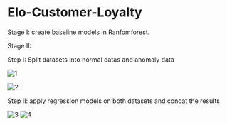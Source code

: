 # Elo-Customer-Loyalty
Stage I: create baseline models in Ranfomforest.

Stage II:

Step I:
Split datasets into normal datas and anomaly data

![1](https://user-images.githubusercontent.com/97998419/223620361-47d5a857-406b-4b32-bac8-132b9682fcd9.png)

![2](https://user-images.githubusercontent.com/97998419/223620440-e8b16f85-c2ee-433f-a4fe-efb185d330ad.png)

Step II: 
apply regression models on both datasets and concat the results

![3](https://user-images.githubusercontent.com/97998419/223620509-b918c8f0-e03f-4305-abad-f99dd9c59e00.png)
![4](https://user-images.githubusercontent.com/97998419/223620581-a6bc2903-cb81-48ad-b1b4-0b207353a981.png)
